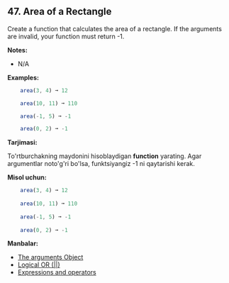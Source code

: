 ## 47. Area of a Rectangle

Create a function that calculates the area of a rectangle. If the arguments are invalid, your function must return -1.

**Notes:**

- N/A
  
**Examples:**

```js
    area(3, 4) ➞ 12

    area(10, 11) ➞ 110

    area(-1, 5) ➞ -1

    area(0, 2) ➞ -1
```

**Tarjimasi:**

To'rtburchakning maydonini hisoblaydigan **function** yarating. Agar argumentlar noto'g'ri bo'lsa, funktsiyangiz -1 ni qaytarishi kerak.

**Misol uchun:**

```js
    area(3, 4) ➞ 12
    
    area(10, 11) ➞ 110
    
    area(-1, 5) ➞ -1
    
    area(0, 2) ➞ -1
```

**Manbalar:**

- [The arguments Object](https://developer.mozilla.org/en-US/docs/Web/JavaScript/Reference/Functions/arguments)
- [Logical OR (||)](https://developer.mozilla.org/en-US/docs/Web/JavaScript/Reference/Operators/Logical_OR)
- [Expressions and operators](https://developer.mozilla.org/en-US/docs/Web/JavaScript/Reference/Operators)